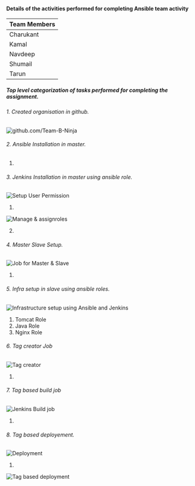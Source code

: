 

#### Details of the activities performed for completing Ansible team activity

| Team Members |
| ------------ |
| Charukant    |
| Kamal        |
| Navdeep      |
| Shumail      |
| Tarun        |

##### Top level categorization of tasks performed for completing the assignment.

###### 1. Created organisation in github.

![github.com/Team-B-Ninja](https://github.com/Team-B-Ninja/Ansibleactivity/blob/master/Media/TeamActivity-githubOrg.png)

###### 2. Ansible Installation in master.

   1. 

###### 3. Jenkins Installation in master using ansible role.

![ Setup User Permission ](https://github.com/Team-B-Ninja/Ansibleactivity/blob/master/Media/UserPermission.png)

   1. 

![ Manage & assignroles ](https://github.com/Team-B-Ninja/Ansibleactivity/blob/master/Media/Manageandassignroles.png)

   2. 

###### 4. Master Slave Setup.

![ Job for Master & Slave ](https://github.com/Team-B-Ninja/Ansibleactivity/blob/master/Media/Jobsandmasterslave.png)

   1. 

###### 5. Infra setup in slave using ansible roles.

![ Infrastructure setup using Ansible and Jenkins ](https://github.com/Team-B-Ninja/Ansibleactivity/blob/master/Media/INFRABteam.png)

[Infra Job DSL]: https://github.com/Team-B-Ninja/Ansibleactivity/blob/master/DSL/infra.groovy	"Job DSL for building required Infra for completing assignment"

   1. Tomcat Role
   2. Java Role
   3. Nginx Role

###### 6. Tag creator Job

![ Tag creator ](https://github.com/Team-B-Ninja/Ansibleactivity/blob/master/Media/tagcreatorBteam.png)

   1. 

###### 7. Tag based build job

![ Jenkins Build job ](https://github.com/Team-B-Ninja/Ansibleactivity/blob/master/Media/BuildBteam.png)

   1. 

###### 8. Tag based deployement.

   

![ Deployment ](https://github.com/Team-B-Ninja/Ansibleactivity/blob/master/Media/DeploymentBteam.png)

   1. 


![ Tag based deployment ](https://github.com/Team-B-Ninja/Ansibleactivity/blob/master/Media/Tagbaseddeployment.png)
